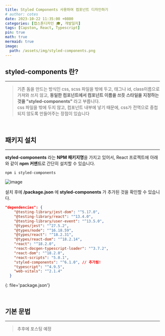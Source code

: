 ```yaml
---
title: Styled Components 사용하여 컴포넌트 디자인하기
# author: cotes
date: 2023-10-22 11:35:00 +0800
categories: [캡스톤디자인 🎓, 개발일지]
tags: [Capston, React, Typescript]
pin: true
math: true
mermaid: true
image:
  path: /assets/img/styled-components.png
---
```


## **styled-components 란?**
------------------------------

> 기존 돔을 만드는 방식인 css, scss 파일을 밖에 두고, 태그나 id, class이름으로 가져와 쓰지 않고, **동일한 컴포넌트에서 컴포넌트 이름을 쓰듯 스타일을 지정하는 것을 "styled-components"** 라고 부릅니다.<br>
css 파일을 밖에 두지 않고, 컴포넌트 내부에 넣기 때문에, css가 전역으로 중첩되지 않도록 만들어주는 장점이 있습니다

<br>

## **패키지 설치**
------------------------------
**styled-components** 라는 **NPM 패키지명**을 가지고 있어서, React 프로젝트에 아래와 같이 **npm 커맨드**로 간단히 설치할 수 있습니다.

```terminal
npm i styled-components
```
![image](https://github.com/YounJ00/YounJ00.github.io/assets/91127380/bf190e87-e1b7-40d9-8d60-6cbf51a7222f)

설치 후에 **/package.json** 에 **styled-components** 가 추가된 것을 확인할 수 있습니다.
```json
"dependencies": {
    "@testing-library/jest-dom": "^5.17.0",
    "@testing-library/react": "^13.4.0",
    "@testing-library/user-event": "^13.5.0",
    "@types/jest": "^27.5.2",
    "@types/node": "^16.18.59",
    "@types/react": "^18.2.31",
    "@types/react-dom": "^18.2.14",
    "react": "^18.2.0",
    "react-docgen-typescript-loader": "^3.7.2",
    "react-dom": "^18.2.0",
    "react-scripts": "5.0.1",
    "styled-components": "^6.1.0", // 추가됨!
    "typescript": "^4.9.5",
    "web-vitals": "^2.1.4"
  }
```
{: file='package.json'}

<br>

## **기본 문법**
------------------------------
> 추후에 포스팅 예정